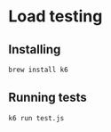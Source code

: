 # Load testing

## Installing

```sh
brew install k6
```

## Running tests

```sh
k6 run test.js
```
